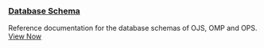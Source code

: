 
### [Database Schema](/dev/database/)

Reference documentation for the database schemas of OJS, OMP and OPS. [View Now](/dev/database/)
